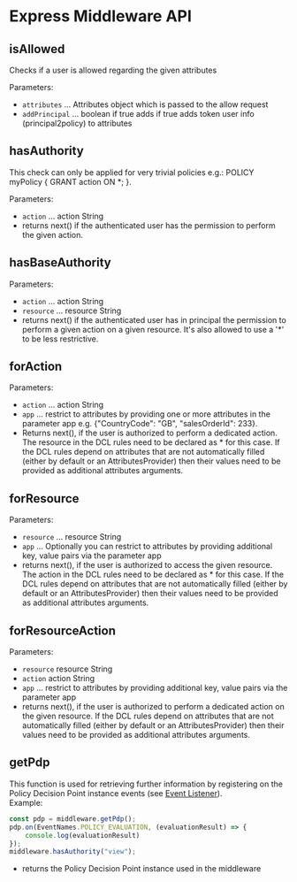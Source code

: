 # Express Middleware API

## isAllowed
Checks if a user is allowed regarding the given attributes

Parameters:

* `attributes` ... Attributes object which is passed to the allow request
* `addPrincipal` ... boolean if true adds if true adds token user info (principal2policy) to attributes

## hasAuthority
This check can only be applied for very trivial policies e.g.: POLICY myPolicy { GRANT action ON *; }.

Parameters:

* `action` ... action String
* returns next() if the authenticated user has the permission to perform the given action.

## hasBaseAuthority

Parameters:

* `action` ... action String
* `resource` ... resource String
* returns next() if the authenticated user has in principal the permission to perform a given action on a given resource. It's also allowed to use a '*' to be less restrictive.

## forAction

Parameters:

* `action` ... action String
* `app` ... restrict to attributes by providing one or more attributes in the parameter app e.g. {"CountryCode": "GB", "salesOrderId": 233}.
* Returns next(), if the user is authorized to perform a dedicated action. The resource in the DCL rules need to be declared as * for this case.
If the DCL rules depend on attributes that are not automatically filled (either by default or an AttributesProvider) then their values need to be provided as additional attributes arguments.

## forResource

Parameters:

* `resource` ... resource String
* `app` ... Optionally you can restrict to attributes by providing additional key, value pairs via the parameter app
* returns next(), if the user is authorized to access the given resource. The action in the DCL rules need to be declared as * for this case.
If the DCL rules depend on attributes that are not automatically filled (either by default or an AttributesProvider) then their values need to be provided as additional attributes arguments.

## forResourceAction

Parameters:

* `resource` resource String
* `action` action String
* `app` ... restrict to attributes by providing additional key, value pairs via the parameter app
* returns next(), if the user is authorized to perform a dedicated action on the given resource.
If the DCL rules depend on attributes that are not automatically filled (either by default or an AttributesProvider) then their values need to be provided as additional attributes arguments.

## getPdp

This function is used for retrieving further information by registering on the Policy Decision Point instance events (see [Event Listener](../Logging/LogPdp.md)).<br/>
Example:
```javascript
const pdp = middleware.getPdp();
pdp.on(EventNames.POLICY_EVALUATION, (evaluationResult) => {
	console.log(evaluationResult)
});
middleware.hasAuthority("view");
```

* returns the Policy Decision Point instance used in the middleware
